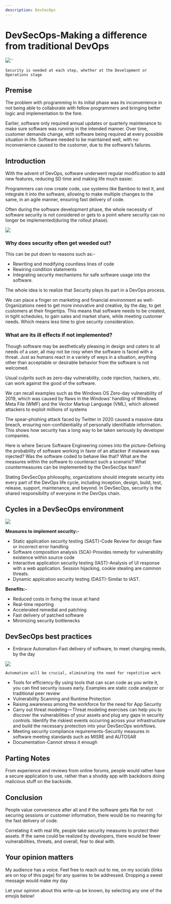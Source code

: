 ```yaml
---
description: DevSecOps
---
```


# DevSecOps-Making a difference from traditional DevOps

&#x20;                                     ![](https://cdn-images-1.medium.com/max/1000/1\*lNpNo9WDV-j9QPWy42gOBA.jpeg)``

`Security is needed at each step, whether at the Development or Operations stage`

## Premise

The problem with programming in its initial phase was its inconvenience in not being able to collaborate with fellow programmers and bringing better logic and implementation to the fore.

Earlier, software only required annual updates or quarterly maintenance to make sure software was running in the intended manner. Over time, customer demands change, with software being required at every possible situation in life. Software needed to be maintained well, with no inconvenience caused to the customer, due to the software’s failures.

## Introduction

With the advent of DevOps, software underwent regular modification to add new features, reducing SD time and making life much easier.

Programmers can now create code, use systems like Bamboo to test it, and integrate it into the software, allowing to make multiple changes to the same, in an agile manner, ensuring fast delivery of code.

Often during the software development phase, the whole necessity of software security is not considered or gets to a point where security can no longer be implemented(during the rollout phase).

&#x20;                                             ![](https://cdn-images-1.medium.com/max/1000/1\*fbCBCYdifru2-JS1hFY3Fw.png)

### **Why does security often get weeded out?**

This can be put down to reasons such as:-

* Rewriting and modifying countless lines of code
* Rewiring condition statements
* Integrating security mechanisms for safe software usage into the software.

The whole idea is to realize that Security plays its part in a DevOps process.

We can place a finger on marketing and financial environment as well-Organizations need to get more innovative and creative, by the day, to get customers at their fingertips. This means that software needs to be created, in tight schedules, to gain sales and market share, while meeting customer needs. Which means less time to give security consideration.

### **What are its ill effects if not implemented?**

Though software may be aesthetically pleasing in design and caters to all needs of a user, all may not be rosy when the software is faced with a threat. Just as humans react in a variety of ways in a situation, anything other than acceptable or desirable behavior from the software is not welcomed.

Usual culprits such as zero-day vulnerability, code injection, hackers, etc. can work against the good of the software.

We can recall examples such as the Windows OS Zero-day vulnerability of 2019, which was caused by flaws in the Windows’ handling of Windows Meta File (WMF) and the Vector Markup Language (VML), which allowed attackers to exploit millions of systems

The spear-phishing attack faced by Twitter in 2020 caused a massive data breach, ensuring non-confidentiality of personally identifiable information. This shows how security has a long way to be taken seriously by developer companies.

Here is where Secure Software Engineering comes into the picture-Defining the probability of software working in favor of an attacker if malware was injected? Was the software coded to behave like that? What are the measures within the software to counteract such a scenario? What countermeasures can be implemented by the DevSecOps team?

Stating DevSecOps philosophy, organizations should integrate security into every part of the DevOps life cycle, including inception, design, build, test, release, support, maintenance, and beyond. In DevSecOps, security is the shared responsibility of everyone in the DevOps chain.

## **Cycles in a DevSecOps environment**

&#x20;                                      ![](https://cdn-images-1.medium.com/max/1000/1\*KK6JHM91gRvpBmxDz0171Q.png)

**Measures to implement security:-**

* Static application security testing (SAST)-Code Review for design flaw or incorrect error handling&#x20;
* Software composition analysis (SCA)-Provides remedy for vulnerability existence within source code
* Interactive application security testing (IAST)-Analysis of UI response with a web application. Session hijacking, cookie stealing are common threats.
* Dynamic application security testing (DAST)-Similar to IAST.

**Benefits:-**

* Reduced costs in fixing the issue at hand
* Real-time reporting
* Accelerated remedial and patching
* Fast delivery of patched software
* Minimizing security bottlenecks

## **DevSecOps best practices**

* Embrace Automation-Fast delivery of software, to meet changing needs, by the day

&#x20;                                              ![](https://cdn-images-1.medium.com/max/1000/1\*R2AY3zUQDNMK\_p586B9eaw.png)

&#x20;  `Automation will be crucial, eliminating the need for repetitive work`   &#x20;

* Tools for efficiency-By using tools that can scan code as you write it, you can find security issues early. Examples are static code analyzer or traditional peer review
* Vulnerability Scanning and Runtime Protection
* Raising awareness among the workforce for the need for App Security
* Carry out threat modeling — Threat modeling exercises can help you to discover the vulnerabilities of your assets and plug any gaps in security controls. Identify the riskiest events occurring across your infrastructure and build the necessary protection into your DevSecOps workflows.
* Meeting security compliance requirements-Security measures in software meeting standards such as MISRE and AUTOSAR
* Documentation-Cannot stress it enough

## Parting Notes

From experience and reviews from online forums, people would rather have a secure application to use, rather than a shoddy app with backdoors doing malicious stuff on the backside.&#x20;

## Conclusion

People value convenience after all and if the software gets flak for not securing sessions or customer information, there would be no meaning for the fast delivery of code.

Correlating it with real life, people take security measures to protect their assets. If the same could be realized by developers, there would be fewer vulnerabilities, threats, and overall, fear to deal with.

## Your opinion matters

My audience has a voice. Feel free to reach out to me, on my socials (links are on top of this page) for any queries to be addressed. Dropping a sweet message would make my day

Let your opinion about this write-up be known, by selecting any one of the emojis below!

